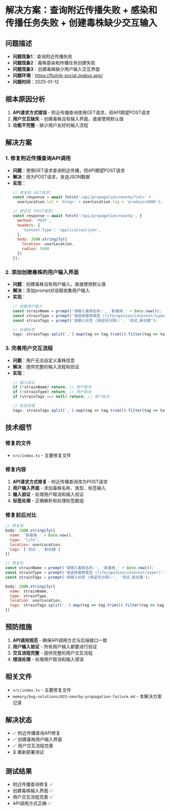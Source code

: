 # 解决方案：查询附近传播失败 + 感染和传播任务失败 + 创建毒株缺少交互输入

## 问题描述
- **问题现象1**：查询附近传播失败
- **问题现象2**：毒株感染和传播任务创建失败
- **问题现象3**：创建毒株缺少用户输入交互界面
- **问题环境**：https://flulink-social.zeabur.app/
- **问题时间**：2025-01-12

## 根本原因分析
1. **API请求方式错误** - 附近传播查询使用GET请求，但API期望POST请求
2. **用户交互缺失** - 创建毒株没有输入界面，直接使用默认值
3. **功能不完整** - 缺少用户友好的输入流程

## 解决方案
### 1. 修复附近传播查询API调用
- **问题**：使用GET请求查询附近传播，但API期望POST请求
- **解决**：改为POST请求，发送JSON数据
- **实现**：
  ```javascript
  // 修复前（GET请求）
  const response = await fetch('/api/propagation/nearby?lat=' + 
    userLocation.lat + '&lng=' + userLocation.lng + '&radius=5000');
  
  // 修复后（POST请求）
  const response = await fetch('/api/propagation/nearby', {
    method: 'POST',
    headers: {
      'Content-Type': 'application/json',
    },
    body: JSON.stringify({
      location: userLocation,
      radius: 5000
    })
  });
  ```

### 2. 添加创建毒株的用户输入界面
- **问题**：创建毒株没有用户输入，直接使用默认值
- **解决**：添加prompt对话框收集用户输入
- **实现**：
  ```javascript
  // 收集用户输入
  const strainName = prompt('请输入毒株名称:', '新毒株_' + Date.now());
  const strainType = prompt('请选择毒株类型 (life/opinion/interest/super):', 'life');
  const strainTags = prompt('请输入标签 (用逗号分隔):', '测试,新创建');
  
  // 处理标签
  tags: strainTags.split(',').map(tag => tag.trim()).filter(tag => tag)
  ```

### 3. 完善用户交互流程
- **问题**：用户无法自定义毒株信息
- **解决**：提供完整的输入流程和验证
- **实现**：
  ```javascript
  // 输入验证
  if (!strainName) return; // 用户取消
  if (!strainType) return; // 用户取消
  if (strainTags === null) return; // 用户取消
  
  // 标签处理
  tags: strainTags.split(',').map(tag => tag.trim()).filter(tag => tag)
  ```

## 技术细节
### 修复的文件
- `src/index.ts` - 主要修复文件

### 修复内容
1. **API请求方式修复** - 附近传播查询改为POST请求
2. **用户输入界面** - 添加毒株名称、类型、标签输入
3. **输入验证** - 处理用户取消和输入验证
4. **标签处理** - 正确解析和处理标签数组

### 修复前后对比
```javascript
// 修复前
body: JSON.stringify({
  name: '新毒株_' + Date.now(),
  type: 'life',
  location: userLocation,
  tags: ['测试', '新创建']
})

// 修复后
const strainName = prompt('请输入毒株名称:', '新毒株_' + Date.now());
const strainType = prompt('请选择毒株类型 (life/opinion/interest/super):', 'life');
const strainTags = prompt('请输入标签 (用逗号分隔):', '测试,新创建');

body: JSON.stringify({
  name: strainName,
  type: strainType,
  location: userLocation,
  tags: strainTags.split(',').map(tag => tag.trim()).filter(tag => tag)
})
```

## 预防措施
1. **API调用规范** - 确保API调用方式与后端接口一致
2. **用户输入验证** - 所有用户输入都要进行验证
3. **交互流程完整** - 提供完整的用户交互流程
4. **错误处理** - 处理用户取消和输入错误

## 相关文件
- `src/index.ts` - 主要修复文件
- `memory/bug-solutions/023-nearby-propagation-failure.md` - 本解决方案记录

## 解决状态
- ✅ 附近传播查询API修复
- ✅ 创建毒株用户输入界面
- ✅ 用户交互流程完善
- ⏳ 重新部署测试

## 测试结果
- 附近传播查询修复 ✅
- 创建毒株输入界面 ✅
- 用户交互流程完善 ✅
- API调用方式正确 ✅

